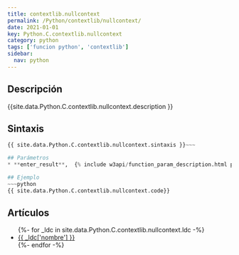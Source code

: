 ```yaml
---
title: contextlib.nullcontext
permalink: /Python/contextlib/nullcontext/
date: 2021-01-01
key: Python.C.contextlib.nullcontext
category: python
tags: ['funcion python', 'contextlib']
sidebar: 
  nav: python
---
```


## Descripción
{{site.data.Python.C.contextlib.nullcontext.description }}

## Sintaxis
~~~python
{{ site.data.Python.C.contextlib.nullcontext.sintaxis }}~~~

## Parámetros
* **enter_result**,  {% include w3api/function_param_description.html propiedad=site.data.Python.C.contextlib.nullcontext valor="enter_result" %}

## Ejemplo
~~~python
{{ site.data.Python.C.contextlib.nullcontext.code}}
~~~

## Artículos
<ul>
{%- for _ldc in site.data.Python.C.contextlib.nullcontext.ldc -%}
   <li>
       <a href="{{_ldc['url'] }}">{{ _ldc['nombre'] }}</a>
   </li>
{%- endfor -%}
</ul>
